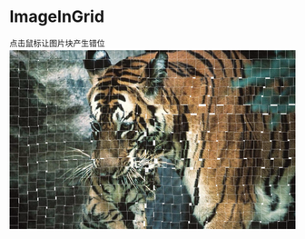 # ImageInGrid
点击鼠标让图片块产生错位
![效果截图](https://github.com/Lxinyuelxy/ImageInGrid/raw/gh-pages//screenshot.PNG)

